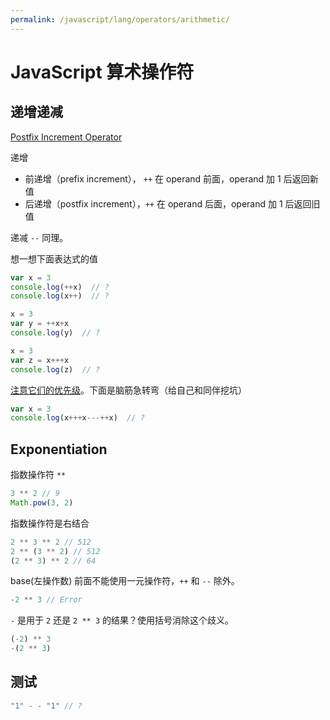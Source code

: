 ```yaml
---
permalink: /javascript/lang/operators/arithmetic/
---
```


# JavaScript 算术操作符

## 递增递减

[Postfix Increment Operator](https://tc39.github.io/ecma262/#sec-postfix-increment-operator)

递增

- 前递增（prefix increment）， `++` 在 operand 前面，operand 加 1 后返回新值
- 后递增（postfix increment），`++` 在 operand 后面，operand 加 1 后返回旧值

递减 `--` 同理。

想一想下面表达式的值

```js
var x = 3
console.log(++x)  // ?
console.log(x++)  // ?

x = 3
var y = ++x+x
console.log(y)  // ?

x = 3
var z = x+++x
console.log(z)  // ?
```

[注意它们的优先级](https://developer.mozilla.org/en-US/docs/Web/JavaScript/Reference/Operators/Operator_Precedence)。下面是脑筋急转弯（给自己和同伴挖坑）

```js
var x = 3
console.log(x+++x---++x)  // ?
```

## Exponentiation

指数操作符 `**`

```js
3 ** 2 // 9
Math.pow(3, 2)
```

指数操作符是右结合

```js
2 ** 3 ** 2 // 512
2 ** (3 ** 2) // 512
(2 ** 3) ** 2 // 64
```

base(左操作数) 前面不能使用一元操作符，`++` 和 `--` 除外。

```js
-2 ** 3 // Error
```

`-` 是用于 `2` 还是 `2 ** 3` 的结果？使用括号消除这个歧义。

```js
(-2) ** 3
-(2 ** 3)
```

## 测试

```js
"1" - - "1" // ?
```

